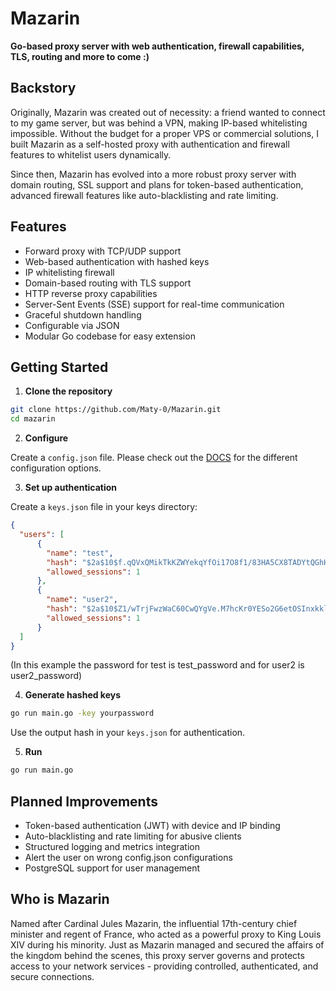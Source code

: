 # Mazarin

**Go-based proxy server with web authentication, firewall capabilities, TLS, routing and more to come :)**

## Backstory

Originally, Mazarin was created out of necessity: a friend wanted to connect to my game server, but was behind a VPN, making IP-based whitelisting impossible. Without the budget for a proper VPS or commercial solutions, I built Mazarin as a self-hosted proxy with authentication and firewall features to whitelist users dynamically.

Since then, Mazarin has evolved into a more robust proxy server with domain routing, SSL support and plans for token-based authentication, advanced firewall features like auto-blacklisting and rate limiting.


## Features

- Forward proxy with TCP/UDP support
- Web-based authentication with hashed keys
- IP whitelisting firewall
- Domain-based routing with TLS support
- HTTP reverse proxy capabilities
- Server-Sent Events (SSE) support for real-time communication
- Graceful shutdown handling
- Configurable via JSON
- Modular Go codebase for easy extension


## Getting Started

1. **Clone the repository**
```bash
git clone https://github.com/Maty-0/Mazarin.git
cd mazarin
```

2. **Configure**

Create a `config.json` file. Please check out the [DOCS](docs/README.md) for the different configuration options.

3. **Set up authentication**

Create a `keys.json` file in your keys directory:

```json
{
  "users": [
      {
        "name": "test",
        "hash": "$2a$10$f.qQVxQMikTkKZWYekqYfOi17O8f1/83HA5CX8TADYtQGhHmptZha",
        "allowed_sessions": 1
      },
      {
        "name": "user2",
        "hash": "$2a$10$Z1/wTrjFwzWaC60CwQYgVe.M7hcKr0YESo2G6etOSInxkklltcfIO", 
        "allowed_sessions": 1
      }
  ]
}
```
(In this example the password for test is test_password and for user2 is user2_password)

4. **Generate hashed keys**
```bash
go run main.go -key yourpassword
```

Use the output hash in your `keys.json` for authentication.

5. **Run**
```bash
go run main.go
```



## Planned Improvements

- Token-based authentication (JWT) with device and IP binding
- Auto-blacklisting and rate limiting for abusive clients
- Structured logging and metrics integration
- Alert the user on wrong config.json configurations
- PostgreSQL support for user management



## Who is Mazarin

Named after Cardinal Jules Mazarin, the influential 17th-century chief minister and regent of France, who acted as a powerful proxy to King Louis XIV during his minority. Just as Mazarin managed and secured the affairs of the kingdom behind the scenes, this proxy server governs and protects access to your network services - providing controlled, authenticated, and secure connections.
